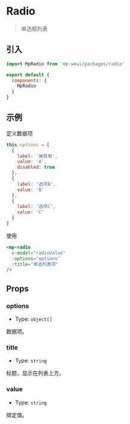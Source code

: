 # Radio

> 单选框列表

## 引入

``` js
import MpRadio from 'mp-weui/packages/radio'

export default {
  components: {
    MpRadio
  }
}
```

## 示例

定义数据项

``` js
this.options = [
  {
    label: '被禁用',
    value: 'A',
    disabled: true
  },
  {
    label: '选项B',
    value: 'B'
  },
  {
    label: '选项C',
    value: 'C'
  }
]
```

使用

``` html
<mp-radio
  v-model="radioValue"
  :options="options"
  :title="单选列表项"
/>
```

## Props

### options

* Type: `object[]`

数据项。

### title

* Type: `string`

标题，显示在列表上方。

### value

* Type: `string`

绑定值。
